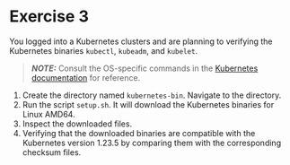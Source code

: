 # Exercise 3

You logged into a Kubernetes clusters and are planning to verifying the Kubernetes binaries `kubectl`, `kubeadm`, and `kubelet`.

> **_NOTE:_** Consult the OS-specific commands in the [Kubernetes documentation](https://kubernetes.io/docs/tasks/tools/#kubectl) for reference.

1. Create the directory named `kubernetes-bin`. Navigate to the directory.
2. Run the script `setup.sh`. It will download the Kubernetes binaries for Linux AMD64.
3. Inspect the downloaded files.
4. Verifying that the downloaded binaries are compatible with the Kubernetes version 1.23.5 by comparing them with the corresponding checksum files.
